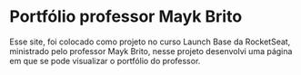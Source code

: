 # Portfólio professor Mayk Brito

Esse site, foi colocado como projeto no curso Launch Base da RocketSeat, ministrado pelo professor Mayk Brito, nesse projeto desenvolvi uma página em que se pode visualizar o portfólio do professor.